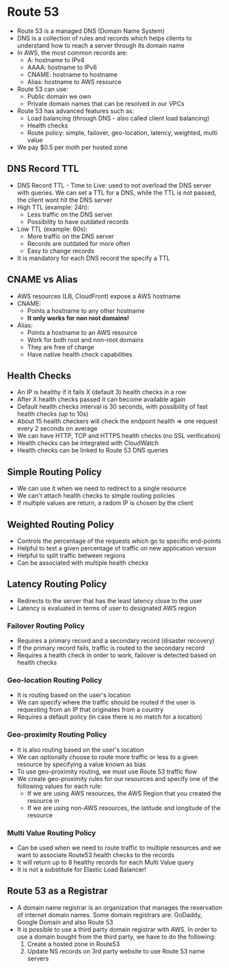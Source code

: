 # Route 53

- Route 53 is a managed DNS (Domain Name System)
- DNS is a collection of rules and records which helps clients to understand how to reach a server through its domain name
- In AWS, the most common records are:
    - A: hostname to IPv4
    - AAAA: hostname to IPv6
    - CNAME: hostname to hostname
    - Alias: hostname to AWS resource
- Route 53 can use:
    - Public domain we own
    - Private domain names that can be resolved in our VPCs
- Route 53 has advanced features such as:
    - Load balancing (through DNS - also called client load balancing)
    - Health checks
    - Route policy: simple, failover, geo-location, latency, weighted, multi value
- We pay $0.5 per moth per hosted zone

## DNS Record TTL

- DNS Record TTL - Time to Live: used to not overload the DNS server with queries. We can set a TTL for a DNS, while the TTL is not passed, the client wont hit the DNS server
- High TTL (example: 24h):
    - Less traffic on the DNS server
    - Possibility to have outdated records
- Low TTL (example: 60s):
    - More traffic on the DNS server
    - Records are outdated for more often
    - Easy to change records
- It is mandatory for each DNS record the specify a TTL

## CNAME vs Alias

- AWS resources (LB, CloudFront) expose a AWS hostname
- CNAME:
    - Points a hostname to any other hostname
    - **It only works for non root domains!**
- Alias:
    - Points a hostname to an AWS resource
    - Work for both root and non-root domains
    - They are free of charge
    - Have native health check capabilities

## Health Checks

- An IP is healthy if it fails X (default 3) health checks in a row
- After X health checks passed it can become available again
- Default health checks interval is 30 seconds, with possibility of fast health checks (up to 10s)
- About 15 health checkers will check the endpoint health => one request every 2 seconds on average
- We can have HTTP, TCP and HTTPS health checks (no SSL verification)
- Health checks can be integrated with CloudWatch
- Health checks can be linked to Route 53 DNS queries

## Simple Routing Policy

- We can use it when we need to redirect to a single resource
- We can't attach health checks to simple routing policies
- If multiple values are return, a radom IP is chosen by the client

## Weighted Routing Policy

- Controls the percentage of the requests which go to specific end-points
- Helpful to test a given percentage of traffic on new application version
- Helpful to split traffic between regions
- Can be associated with multiple health checks

## Latency Routing Policy

- Redirects to the server that has the least latency close to the user
- Latency is evaluated in terms of user to designated AWS region

### Failover Routing Policy

- Requires a primary record and a secondary record (disaster recovery)
- If the primary record fails, traffic is routed to the secondary record
- Requires a health check in order to work, failover is detected based on health checks

### Geo-location Routing Policy

- It is routing based on the user's location
- We can specify where the traffic should be routed if the user is requesting from an IP that originates from a country
- Requires a default policy (in case there is no match for a location)

### Geo-proximity Routing Policy

- It is also routing based on the user's location
- We can optionally choose to route more traffic or less to a given resource by specifying a value known as bias
- To use geo-proximity routing, we must use Route 53 traffic flow
- We create geo-proximity rules for our resources and specify one of the following values for each rule:
    - If we are using AWS resources, the AWS Region that you created the resource in
    - If we are using non-AWS resources, the latitude and longitude of the resource

### Multi Value Routing Policy

- Can be used when we need to route traffic to multiple resources and we want to associate Route53 health checks to the records
- It will return up to 8 healthy records for each Multi Value query
- It is not a substitute for Elastic Load Balancer!

## Route 53 as a Registrar

- A domain name registrar is an organization that manages the reservation of internet domain names. Some domain registrars are: GoDaddy, Google Domain and also Route 53
- It is possible to use a third party domain registrar with AWS. In order to use a domain bought from the third party, we have to do the following:
    1. Create a hosted zone in Route53
    2. Update NS records on 3rd party website to use Route 53 name servers


